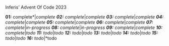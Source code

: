 Inferis' Advent Of Code 2023

**01:** complete*|*complete
**02:** complete*|*complete
**03:** complete*|*complete
**04:** complete*|*complete
**05:** complete*|*complete
**06:** complete*|*complete
**07:** complete*|*in-progress
**08:** complete*|*in-progress
**09:** complete*|*complete
**10:** complete*|*todo
**11:** todo*|*todo
**12:** todo*|*todo
**13:** todo*|*todo
**14:** todo*|*todo
**15:** todo*|*todo
**16:** todo*|*todo